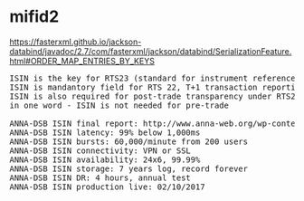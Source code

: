 # mifid2

https://fasterxml.github.io/jackson-databind/javadoc/2.7/com/fasterxml/jackson/databind/SerializationFeature.html#ORDER_MAP_ENTRIES_BY_KEYS

<pre>
ISIN is the key for RTS23 (standard for instrument reference data report), meaning ISIN can't be less granular than RTS23 (but can be more granular)
ISIN is mandantory field for RTS 22, T+1 transaction reporting (field 41)
ISIN is also required for post-trade transparency under RTS2 (which also inlcludes pre-trade transparency)
in one word - ISIN is not needed for pre-trade

ANNA-DSB ISIN final report: http://www.anna-web.org/wp-content/uploads/2016/12/DSBTO-CP001-Final-Report-v1.1.pdf
ANNA-DSB ISIN latency: 99% below 1,000ms
ANNA-DSB ISIN bursts: 60,000/minute from 200 users
ANNA-DSB ISIN connectivity: VPN or SSL
ANNA-DSB ISIN availability: 24x6, 99.99%
ANNA-DSB ISIN storage: 7 years log, record forever
ANNA-DSB ISIN DR: 4 hours, annual test
ANNA-DSB ISIN production live: 02/10/2017
</pre>
